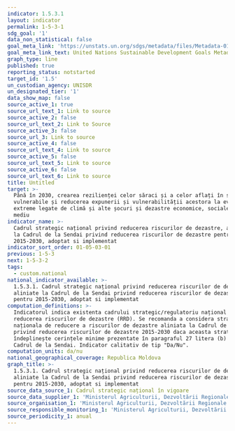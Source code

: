```yaml
---
indicator: 1.5.3.1
layout: indicator
permalink: 1-5-3-1
sdg_goal: '1'
data_non_statistical: false
goal_meta_link: 'https://unstats.un.org/sdgs/metadata/files/Metadata-01-05-03.pdf'
goal_meta_link_text: United Nations Sustainable Development Goals Metadata (pdf 894kB)
graph_type: line
published: true
reporting_status: notstarted
target_id: '1.5'
un_custodian_agency: UNISDR
un_designated_tier: '1'
data_show_map: false
source_active_1: true
source_url_text_1: Link to source
source_active_2: false
source_url_text_2: Link to Source
source_active_3: false
source_url_3: Link to source
source_active_4: false
source_url_text_4: Link to source
source_active_5: false
source_url_text_5: Link to source
source_active_6: false
source_url_text_6: Link to source
title: Untitled
target: >-
  Până în 2030, crearea rezilienței celor săraci și a celor aflați în situații
  vulnerabile și reducerea expunerii și vulnerabilității acestora la evenimente
  extreme legate de climă și alte șocuri și dezastre economice, sociale și de
  mediu
indicator_name: >-
  Cadrul strategic național privind reducerea riscurilor de dezastre, aliniate
  la Cadrul de la Sendai privind reducerea riscurilor de dezastre pentru
  2015-2030, adoptat si implementat
indicator_sort_order: 01-05-03-01
previous: 1-5-3
next: 1-5-3-2
tags:
  - custom.national
national_indicator_available: >-
  1.5.3.1. Cadrul strategic național privind reducerea riscurilor de dezastre,
  aliniate la Cadrul de la Sendai privind reducerea riscurilor de dezastre
  pentru 2015-2030, adoptat si implementat
computation_definitions: >-
  Indicatorul indica existenta cadrului strategic/regulatoriu național privind
  reducerea riscurilor de dezastre (RRD). Se recomanda a considera strategia
  naționala de reducere a riscurilor de dezastre aliniata la Cadrul de la Sendai
  privind reducerea riscurilor de dezastre 2015-2030 daca aceasta strategie
  îndeplinește cerințele minime prezentate în paragraful 27 litera (b) din
  Cadrul de la Sendai. Indicator calitativ de tip "Da/Nu".
computation_units: da/nu
national_geographical_coverage: Republica Moldova
graph_title: >-
  1.5.3.1. Cadrul strategic național privind reducerea riscurilor de dezastre,
  aliniate la Cadrul de la Sendai privind reducerea riscurilor de dezastre
  pentru 2015-2030, adoptat si implementat
source_data_source_1: Cadrul strategic național în vigoare
source_data_supplier_1: 'Ministerul Agriculturii, Dezvoltării Regionale și Mediului'
source_organisation_1: 'Ministerul Agriculturii, Dezvoltării Regionale și Mediului'
source_responsible_monitoring_1: 'Ministerul Agriculturii, Dezvoltării Regionale și Mediului'
source_periodicity_1: anual
---
```

